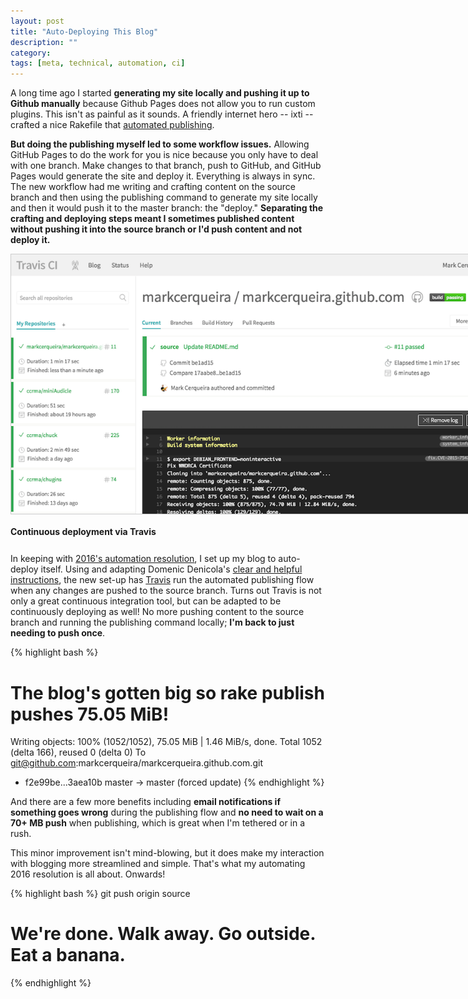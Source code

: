 ```yaml
---
layout: post
title: "Auto-Deploying This Blog"
description: ""
category: 
tags: [meta, technical, automation, ci]
---
```


A long time ago I started **generating my site locally and pushing it up to Github manually** because Github Pages does not allow you to run custom plugins. This isn't as painful as it sounds. A friendly internet hero -- ixti -- crafted a nice Rakefile that [automated publishing][1].

**But doing the publishing myself led to some workflow issues.** Allowing GitHub Pages to do the work for you is nice because you only have to deal with one branch. Make changes to that branch, push to GitHub, and GitHub Pages would generate the site and deploy it. Everything is always in sync. The new workflow had me writing and crafting content on the source branch and then using the publishing command to generate my site locally and then it would push it to the master branch: the "deploy." **Separating the crafting and deploying steps meant I sometimes published content without pushing it into the source branch or I'd push content and not deploy it.**

<div>
	<img class="rounded-corners" style="max-width: 800px; border: 1px solid #cdcdcd;" src="/assets/images/posts/2016-05-20/travis.png"/>
	<p class="caption-text" style="line-height: 1.5em; margin-bottom: 24px;"><strong>Continuous deployment via Travis</strong></p>
</div>

In keeping with [2016's automation resolution][1], I set up my blog to auto-deploy itself. Using and adapting Domenic Denicola's [clear and helpful instructions][3], the new set-up has [Travis][4] run the automated publishing flow when any changes are pushed to the source branch. Turns out Travis is not only a great continuous integration tool, but can be adapted to be continuously deploying as well! No more pushing content to the source branch and running the publishing command locally; **I'm back to just needing to push once**.

{% highlight bash %}
# The blog's gotten big so rake publish pushes 75.05 MiB!
Writing objects: 100% (1052/1052), 75.05 MiB | 1.46 MiB/s, done.
Total 1052 (delta 166), reused 0 (delta 0)
To git@github.com:markcerqueira/markcerqueira.github.com.git
 + f2e99be...3aea10b master -> master (forced update)
{% endhighlight %}

And there are a few more benefits including **email notifications if something goes wrong** during the publishing flow and **no need to wait on a 70+ MB push** when publishing, which is great when I'm tethered or in a rush.

This minor improvement isn't mind-blowing, but it does make my interaction with blogging more streamlined and simple. That's what my automating 2016 resolution is all about. Onwards!

{% highlight bash %}
git push origin source
# We're done. Walk away. Go outside. Eat a banana.
{% endhighlight %}

[1]: http://ixti.net/software/2013/01/28/using-jekyll-plugins-on-github-pages.html
[2]: /2016/01/01/automating-2016/
[3]: https://gist.github.com/domenic/ec8b0fc8ab45f39403dd
[4]: https://travis-ci.org/markcerqueira/markcerqueira.github.com